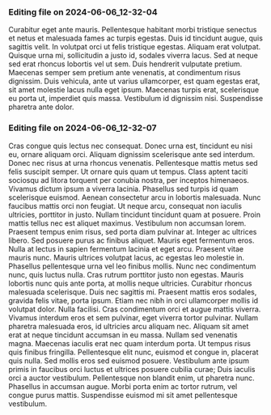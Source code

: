 

### Editing file on 2024-06-06_12-32-04

Curabitur eget ante mauris. Pellentesque habitant morbi tristique senectus et netus et malesuada fames ac turpis egestas. Duis id tincidunt augue, quis sagittis velit. In volutpat orci ut felis tristique egestas. Aliquam erat volutpat. Quisque urna mi, sollicitudin a justo id, sodales viverra lacus. Sed at neque sed erat rhoncus lobortis vel ut sem. Duis hendrerit vulputate pretium. Maecenas semper sem pretium ante venenatis, at condimentum risus dignissim. Duis vehicula, ante ut varius ullamcorper, est quam egestas erat, sit amet molestie lacus nulla eget ipsum. Maecenas turpis erat, scelerisque eu porta ut, imperdiet quis massa. Vestibulum id dignissim nisi. Suspendisse pharetra ante dolor.




### Editing file on 2024-06-06_12-32-07

Cras congue quis lectus nec consequat. Donec urna est, tincidunt eu nisi eu, ornare aliquam orci. Aliquam dignissim scelerisque ante sed interdum. Donec nec risus at urna rhoncus venenatis. Pellentesque mattis metus sed felis suscipit semper. Ut ornare quis quam ut tempus. Class aptent taciti sociosqu ad litora torquent per conubia nostra, per inceptos himenaeos. Vivamus dictum ipsum a viverra lacinia. Phasellus sed turpis id quam scelerisque euismod. Aenean consectetur arcu in lobortis malesuada. Nunc faucibus mattis orci non feugiat. Ut neque arcu, consequat non iaculis ultricies, porttitor in justo.
Nullam tincidunt tincidunt quam at posuere. Proin mattis tellus nec est aliquet maximus. Vestibulum non accumsan lorem. Praesent tempus enim risus, sed porta diam pulvinar at. Integer ac ultrices libero. Sed posuere purus ac finibus aliquet. Mauris eget fermentum eros. Nulla at lectus in sapien fermentum lacinia et eget arcu. Praesent vitae mauris nunc. Mauris ultrices volutpat lacus, ac egestas leo molestie in. Phasellus pellentesque urna vel leo finibus mollis. Nunc nec condimentum nunc, quis luctus nulla. Cras rutrum porttitor justo non egestas.
Mauris lobortis nunc quis ante porta, at mollis neque ultricies. Curabitur rhoncus malesuada scelerisque. Duis nec sagittis mi. Praesent mattis eros sodales, gravida felis vitae, porta ipsum. Etiam nec nibh in orci ullamcorper mollis id volutpat dolor. Nulla facilisi. Cras condimentum orci et augue mattis viverra. Vivamus interdum eros et sem pulvinar, eget viverra tortor pulvinar. Nullam pharetra malesuada eros, id ultricies arcu aliquam nec. Aliquam sit amet erat at neque tincidunt accumsan in eu massa. Nullam sed venenatis magna. Maecenas iaculis erat nec quam interdum porta. Ut tempus risus quis finibus fringilla.
Pellentesque elit nunc, euismod et congue in, placerat quis nulla. Sed mollis eros sed euismod posuere. Vestibulum ante ipsum primis in faucibus orci luctus et ultrices posuere cubilia curae; Duis iaculis orci a auctor vestibulum. Pellentesque non blandit enim, ut pharetra nunc. Phasellus in accumsan augue. Morbi porta enim ac tortor rutrum, vel congue purus mattis. Suspendisse euismod mi sit amet pellentesque vestibulum.


